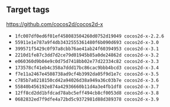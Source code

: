 ## Target tags

https://github.com/cocos2d/cocos2d-x

- `1fc007df0ed6f01ef458083504260d0752d19049 cocos2d-x-2.2.6`
- `55911e1e787a9f4db3432555361480f6b090d693 cocos2d-x-3.0`
- `399571f5429c0f97a8cbb76ae41ab24f60394953 cocos2d-x-3.1`
- `2210d1fe87c3dd7d2ce79d01945b85a0de24862d cocos2d-x-3.2`
- `e060360d9b04e9c0d75d7418bb02e77d22334c82 cocos2d-x-3.3`
- `173578cf41eb4c358a7ddd17bc86cac9bbb4bcd3 cocos2d-x-3.4`
- `f7e11a2467e4508738ad9cf4b3992da05f9d1e7c cocos2d-x-3.5`
- `c785b7a0218150cd42a94026d38a949a36c03b7e cocos2d-x-3.6`
- `55840b456192e874a42936660b11d4a3e4fb1df8 cocos2d-x-3.7`
- `12ff8cd2dd1bfdcad78abc5eff494cb8cf0053d8 cocos2d-x-3.8`
- `0682832ed7f9dfe4a72bd5c9372981d88d389378 cocos2d-x-3.9`

